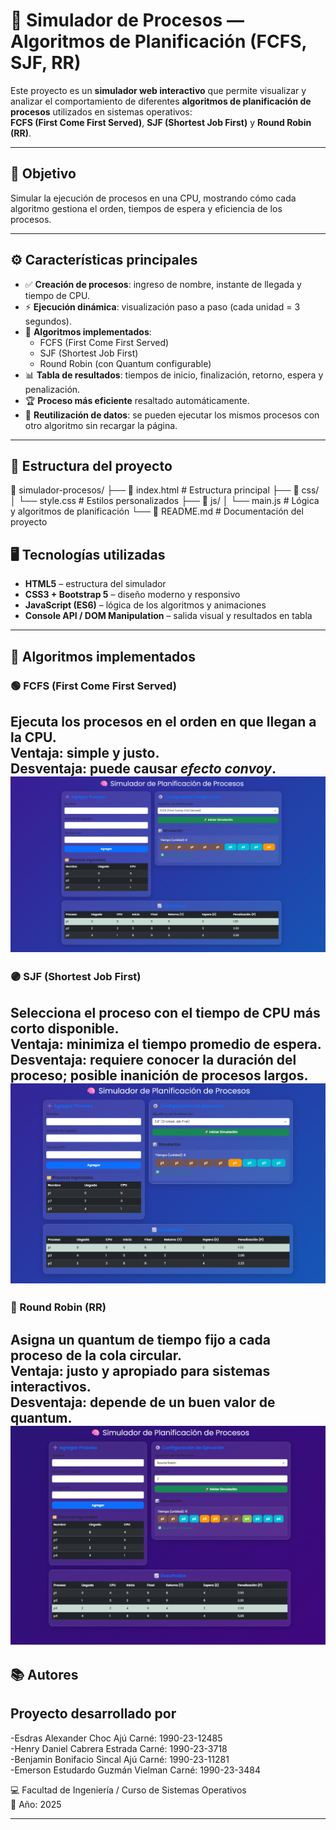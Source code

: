 # 🧠 Simulador de Procesos — Algoritmos de Planificación (FCFS, SJF, RR)

Este proyecto es un **simulador web interactivo** que permite visualizar y analizar el comportamiento de diferentes **algoritmos de planificación de procesos** utilizados en sistemas operativos:  
**FCFS (First Come First Served)**, **SJF (Shortest Job First)** y **Round Robin (RR)**.

---

## 🎯 Objetivo

Simular la ejecución de procesos en una CPU, mostrando cómo cada algoritmo gestiona el orden, tiempos de espera y eficiencia de los procesos.

---

## ⚙️ Características principales

- ✅ **Creación de procesos**: ingreso de nombre, instante de llegada y tiempo de CPU.  
- ⚡ **Ejecución dinámica**: visualización paso a paso (cada unidad = 3 segundos).  
- 🔄 **Algoritmos implementados**:
  - FCFS (First Come First Served)
  - SJF (Shortest Job First)
  - Round Robin (con Quantum configurable)
- 📊 **Tabla de resultados**: tiempos de inicio, finalización, retorno, espera y penalización.
- 🏆 **Proceso más eficiente** resaltado automáticamente.
- 🔁 **Reutilización de datos**: se pueden ejecutar los mismos procesos con otro algoritmo sin recargar la página.

---

## 🧩 Estructura del proyecto

📂 simulador-procesos/
├── 📄 index.html # Estructura principal
├── 📂 css/
│ └── style.css # Estilos personalizados
├── 📂 js/
│ └── main.js # Lógica y algoritmos de planificación
└── 📄 README.md # Documentación del proyecto

## 🖥️ Tecnologías utilizadas

- **HTML5** – estructura del simulador  
- **CSS3 + Bootstrap 5** – diseño moderno y responsivo  
- **JavaScript (ES6)** – lógica de los algoritmos y animaciones  
- **Console API / DOM Manipulation** – salida visual y resultados en tabla

---

## 🧪 Algoritmos implementados

### 🟢 FCFS (First Come First Served)
Ejecuta los procesos en el orden en que llegan a la CPU.  
**Ventaja:** simple y justo.  
**Desventaja:** puede causar *efecto convoy*. 
![image_alt](https://github.com/BenjaminSk09/Proyecto-3-So/blob/81c33bce1c5e256dc77778faa3d4d74325d51f97/img/fcfs.png)
---
### 🟣 SJF (Shortest Job First)
Selecciona el proceso con el **tiempo de CPU más corto** disponible.  
**Ventaja:** minimiza el tiempo promedio de espera.  
**Desventaja:** requiere conocer la duración del proceso; posible inanición de procesos largos.
![image_alt](https://github.com/BenjaminSk09/Proyecto-3-So/blob/81c33bce1c5e256dc77778faa3d4d74325d51f97/img/sjf.png)
---
### 🔵 Round Robin (RR)
Asigna un **quantum de tiempo fijo** a cada proceso de la cola circular.  
**Ventaja:** justo y apropiado para sistemas interactivos.  
**Desventaja:** depende de un buen valor de quantum.
![image_alt](https://github.com/BenjaminSk09/Proyecto-3-So/blob/81c33bce1c5e256dc77778faa3d4d74325d51f97/img/RR.png)
---
## 📚 Autores

Proyecto desarrollado por 
---
-Esdras Alexander Choc Ajú         Carné: 1990-23-12485  
-Henry Daniel Cabrera Estrada      Carné: 1990-23-3718  
-Benjamin Bonifacio Sincal Ajú     Carné: 1990-23-11281  
-Emerson Estudardo Guzmán Vielman  Carné: 1990-23-3484    

💻 Facultad de Ingeniería / Curso de Sistemas Operativos  
📅 Año: 2025

---
